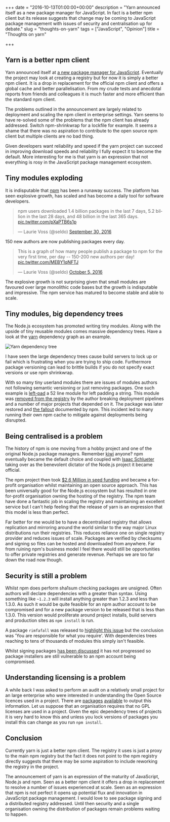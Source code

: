 +++
date = "2016-10-13T01:00:00+00:00"
description = "Yarn announced itself as a new package manager for JavaScript. In fact is a better npm client but its release suggests that change may be coming to JavaScript package management with issues of security and centralisation up for debate."
slug = "thoughts-on-yarn"
tags = ["JavaScript", "Opinion"]
title = "Thoughts on yarn"

+++

## Yarn is a better npm client

Yarn announced itself at [a new package manager for JavaScript][6]. Eventually the project may look at creating a registry but for now it is simply a better npm client. It is a drop in replacement for the official npm client and offers a global cache and better parallelisation. From my crude tests and anecdotal reports from friends and colleagues it is much faster and more efficient than the standard npm client. 

The problems outlined in the announcement are largely related to deployment and scaling the npm client in enterprise settings. Yarn seems to have re-solved some of the problems that the npm client has already addressed. Switch npm-shrinkwrap for a lockfile for example. It seems a shame that there was no aspiration to contribute to the open source npm client but multiple clients are no bad thing. 

Given developers want reliability and speed if the yarn project can succeed in improving download speeds and reliability I fully expect it to become the default. More interesting for me is that yarn is an expression that not everything is rosy in the JavaScript package management ecosystem.

## Tiny modules exploding

It is indisputable that [npm][2] has been a runaway success. The platform has seen explosive growth, has scaled and has become a daily tool for software developers.

<blockquote class="twitter-tweet" data-lang="en"><p lang="en" dir="ltr">npm users downloaded 1.4 billion packages in the last 7 days, 5.2 billion in the last 28 days, and 48 billion in the last 365 days. <a href="https://t.co/pXaPTB6s1p">pic.twitter.com/pXaPTB6s1p</a></p>&mdash; Laurie Voss (@seldo) <a href="https://twitter.com/seldo/status/781716700618260482">September 30, 2016</a></blockquote>

<script async src="//platform.twitter.com/widgets.js"></script> 

150 new authors are now publishing packages every day. 

<blockquote class="twitter-tweet" data-lang="en"><p lang="en" dir="ltr">This is a graph of how many people publish a package to npm for the very first time, per day -- 150-200 new authors per day! <a href="https://t.co/MEBY1qNFTJ">pic.twitter.com/MEBY1qNFTJ</a></p>&mdash; Laurie Voss (@seldo) <a href="https://twitter.com/seldo/status/783811524498296832">October 5, 2016</a></blockquote>

<script async src="//platform.twitter.com/widgets.js"></script>

The explosive growth is not surprising given that small modules are favoured over large monolithic code bases but the growth is indisputable and impressive. The npm service has matured to become stable and able to scale.

## Tiny modules, big dependency trees

The Node.js ecosystem has promoted writing tiny modules. Along with the upside of tiny reusable modules comes massive dependency trees. Have a look at the [yarn][1] dependency graph as an example. 

![Yarn dependency tree][14]

I have seen the large dependency trees cause build servers to lock up or fail which is frustrating when you are trying to ship code. Furthermore package versioning can lead to brittle builds if you do not specify exact versions or use npm shrinkwrap. 

With so many tiny userland modules there are issues of modules authors not following semantic versioning or just removing packages. One such example is [left-pad][3] a 52 line module for left padding a string. This module was [removed from the registry][4] by the author breaking deployment pipelines and a number of major projects that depended on it. The package was later restored and [the fallout][5] documented by npm. This incident led to many running their own npm cache to mitigate against deployments being disrupted.

## Being centralised is a problem

The history of npm is one moving from a hobby project and one of the original Node.js package managers. Remember [kiwi][9] anyone? npm eventually became the default choice and coupled with [Isaac Schlueter][10] taking over as the benevolent dictator of the Node.js project it became official. 

The npm project then took [$2.6 Million in seed funding][11] and became a for-profit organisation whilst maintaining an open source approach. This has been universally good for the Node.js ecosystem but has resulted in one for-profit organisation owning the hosting of the registry. The npm team have done a fantastic job in scaling the registry and maintaining an excellent service but I can't help feeling that the release of yarn is an expression that this model is less than perfect.

Far better for me would be to have a decentralised registry that allows replication and mirroring around the world similar to the way major Linux distributions run their registries. This reduces reliance one on single registry provider and reduces issues of scale. Packages are verified by checksums and signing so files can be hosted and downloaded from anywhere. Far from ruining npm's business model I feel there would still be opportunities to offer private registries and generate revenue. Perhaps we are too far down the road now though.

## Security is still a problem

Whilst npm does perform sha1sum checking packages are unsigned. Often authors will declare dependencies with a greater than syntax. Using something like `~1.2.3` will install anything greater than 1.2.3 and less than 1.3.0. As such it would be quite feasible for an npm author account to be compromised and for a new package version to be released that is less than 1.3.0. This version would proliferate around project installs, build servers and production sites as `npm install` is run.

A package `rimfafall` was released to [highlight this issue][7] but the conclusion was 'You are responsible for what you require'. With dependencies trees reaching to tens of thousands of modules this simply isn't feasible.

Whilst signing packages [has been discussed][8] it has not progressed so package installers are still vulnerable to an npm account being compromised. 

## Understanding licensing is a problem

A while back I was asked to perform an audit on a relatively small project for an large enterprise who were interested in understanding the Open Source licences used in a project. There are [packages][12] [available][13] to output this information. Let us suppose that an organisation requires that no GPL licenses are used in a project. Given the epic dependency trees of projects it is very hard to know this and unless you lock versions of packages you install this can change as you run `npm install`.

## Conclusion

Currently yarn is just a better npm client. The registry it uses is just a proxy to the main npm registry but the fact it does not point to the npm registry directly suggests that there may be some aspiration to include reworking the registry in the project.

The announcement of yarn is an expression of the maturity of JavaScript, Node.js and npm. Seen as a better npm client it offers a drop in replacement to resolve a number of issues experienced at scale. Seen as an expression that npm is not perfect it opens up potential flux and innovation in JavaScript package management. I would love to see package signing and a distributed registry addressed. Until then security and a single organisation owning the distribution of packages remain problems waiting to happen. 

[1]: http://npm.anvaka.com/#/view/2d/yarn
[2]: https://www.npmjs.com/
[3]: https://github.com/stevemao/left-pad/blob/master/index.js
[4]: http://www.theregister.co.uk/2016/03/23/npm_left_pad_chaos/
[5]: http://blog.npmjs.org/post/141577284765/kik-left-pad-and-npm
[6]: https://code.facebook.com/posts/1840075619545360/yarn-a-new-package-manager-for-javascript/
[7]: https://blog.liftsecurity.io/2015/01/27/a-malicious-module-on-npm
[8]: https://github.com/node-forward/discussions/issues/29
[9]: https://github.com/ciaranj/kiwi
[10]: http://blog.izs.me/
[11]: http://blog.npmjs.org/post/76320673650/funding
[12]: https://www.npmjs.com/package/nlf
[13]: https://github.com/marcello3d/node-licensecheck
[14]: /images/articles/yarn-dependencies.png "Yarn dependency tree"
